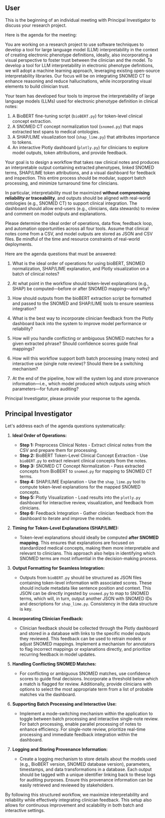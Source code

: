 ## User

This is the beginning of an individual meeting with Principal Investigator to discuss your research project.

Here is the agenda for the meeting:

You are working on a research project to use software techniques to develop a tool for large language model (LLM) interpretability in the context of creating electronic phenotype definitions, ideally, also incorporating a visual perspective to foster trust between the clinician and the model. To develop a tool for LLM interpretability in electronic phenotype definitions, we will adopt a machine learning approach, leveraging existing open-source interpretability libraries. Our focus will be on integrating SNOMED CT to enhance reasoning and reduce hallucinations, while incorporating visual elements to build clinician trust. 

Your team has developed four tools to improve the interpretability of large language models (LLMs) used for electronic phenotype definition in clinical notes: 
1. A BioBERT fine-tuning script (`bioBERT.py`) for token-level clinical concept extraction.
2. A SNOMED CT concept normalization tool (`snomed.py`) that maps extracted text spans to medical ontologies.
3. A SHAP/LIME visualization tool (`shap_lime.py`) that attributes importance to tokens.
4. An interactive Plotly dashboard (`plotly.py`) for clinicians to explore model outputs, token attributions, and provide feedback.

Your goal is to design a workflow that takes raw clinical notes and produces an interpretable output containing extracted phenotypes, linked SNOMED terms, SHAP/LIME token attributions, and a visual dashboard for feedback and inspection. This entire process should be modular, support batch processing, and minimize turnaround time for clinicians. 

In particular, interpretability must be maximized **without compromising reliability or traceability**, and outputs should be aligned with real-world ontologies (e.g., SNOMED CT) to support clinical integration. The dashboard should allow end-users (e.g., clinicians, data stewards) to review and comment on model outputs and explanations.

Please determine the ideal order of operations, data flow, feedback loop, and automation opportunities across all four tools. Assume that clinical notes come from a CSV, and model outputs are stored as JSON and CSV files. Be mindful of the time and resource constraints of real-world deployments.

Here are the agenda questions that must be answered:

1. What is the ideal order of operations for using bioBERT, SNOMED normalization, SHAP/LIME explanation, and Plotly visualization on a batch of clinical notes?

2. At what point in the workflow should token-level explanations (e.g., SHAP) be computed—before or after SNOMED mapping—and why?

3. How should outputs from the bioBERT extraction script be formatted and passed to the SNOMED and SHAP/LIME tools to ensure seamless integration?

4. What is the best way to incorporate clinician feedback from the Plotly dashboard back into the system to improve model performance or reliability?

5. How will you handle conflicting or ambiguous SNOMED matches for a given extracted phrase? Should confidence scores guide final mappings?

6. How will this workflow support both batch processing (many notes) and interactive use (single note review)? Should there be a switching mechanism?

7. At the end of the pipeline, how will the system log and store provenance information—i.e., which model produced which outputs using which parameters—for future auditing?

Principal Investigator, please provide your response to the agenda.

## Principal Investigator

Let's address each of the agenda questions systematically:

1. **Ideal Order of Operations:**
   - **Step 1:** Preprocess Clinical Notes - Extract clinical notes from the CSV and prepare them for processing.
   - **Step 2:** BioBERT Token-Level Clinical Concept Extraction - Use `bioBERT.py` to extract relevant clinical concepts from the notes.
   - **Step 3:** SNOMED CT Concept Normalization - Pass extracted concepts from BioBERT to `snomed.py` for mapping to SNOMED CT terms.
   - **Step 4:** SHAP/LIME Explanation - Use the `shap_lime.py` tool to compute token-level explanations for the mapped SNOMED concepts.
   - **Step 5:** Plotly Visualization - Load results into the `plotly.py` dashboard for interactive review, visualization, and feedback from clinicians.
   - **Step 6:** Feedback Integration - Gather clinician feedback from the dashboard to iterate and improve the models.

2. **Timing for Token-Level Explanations (SHAP/LIME):**
   - Token-level explanations should ideally be computed **after SNOMED mapping**. This ensures that explanations are focused on standardized medical concepts, making them more interpretable and relevant to clinicians. This approach also helps in identifying which SNOMED terms are most influential in the decision-making process.

3. **Output Formatting for Seamless Integration:**
   - Outputs from `bioBERT.py` should be structured as JSON files containing token-level information with associated scores. These should include metadata like sentence position and context. This JSON can be directly ingested by `snomed.py` to map to SNOMED terms, which will, in turn, output another JSON with SNOMED IDs and descriptions for `shap_lime.py`. Consistency in the data structure is key.

4. **Incorporating Clinician Feedback:**
   - Clinician feedback should be collected through the Plotly dashboard and stored in a database with links to the specific model outputs they reviewed. This feedback can be used to retrain models or adjust SNOMED mappings. Implement a mechanism for annotators to flag incorrect mappings or explanations directly, and prioritize recurring feedback in model updates.

5. **Handling Conflicting SNOMED Matches:**
   - For conflicting or ambiguous SNOMED matches, use confidence scores to guide final decisions. Incorporate a threshold below which a match is flagged for review. Additionally, provide clinicians with options to select the most appropriate term from a list of probable matches via the dashboard.

6. **Supporting Batch Processing and Interactive Use:**
   - Implement a mode-switching mechanism within the application to toggle between batch processing and interactive single-note review. For batch processing, enable parallel processing of notes to enhance efficiency. For single-note review, prioritize real-time processing and immediate feedback integration within the dashboard.

7. **Logging and Storing Provenance Information:**
   - Create a logging mechanism to store details about the models used (e.g., BioBERT version, SNOMED database version), parameters, timestamps, and data transformations in a database. Each output should be tagged with a unique identifier linking back to these logs for auditing purposes. Ensure this provenance information can be easily retrieved and reviewed by stakeholders.

By following this structured workflow, we maximize interpretability and reliability while effectively integrating clinician feedback. This setup also allows for continuous improvement and scalability in both batch and interactive settings.

